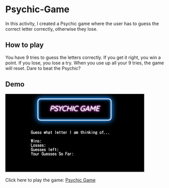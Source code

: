 # Psychic-Game

In this activity, I created a Psychic game where the user has to guess the correct letter correctly, otherwise they lose. 

## How to play
You have 9 tries to guess the letters correctly. If you get it right, you win a point. If you lose, you lose a try. When you use up all your 9 tries, the game will reset. Dare to beat the Psychic?

## Demo
![Psychic Game](demo/psychic_game.gif)

Click here to play the game: [Psychic Game]( https://tracynle.github.io/Psychic-Game/)